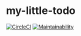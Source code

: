 # my-little-todo

[![CircleCI](https://circleci.com/gh/IsmiKin/my-little-todo.svg?style=svg)](https://circleci.com/gh/IsmiKin/my-little-todo)
[![Maintainability](https://api.codeclimate.com/v1/badges/c0643d08d5dd526688f6/maintainability)](https://codeclimate.com/github/IsmiKin/my-little-todo/maintainability)
